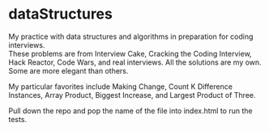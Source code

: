 # dataStructures

My practice with data structures and algorithms in preparation for coding interviews.  
These problems are from Interview Cake, Cracking the Coding Interview, Hack Reactor,
Code Wars, and real interviews.  All the solutions are my own.  Some are more elegant than others.

My particular favorites include Making Change, Count K Difference Instances, Array Product, Biggest Increase, and Largest Product of Three.

Pull down the repo and pop the name of the file into index.html to run the tests.
